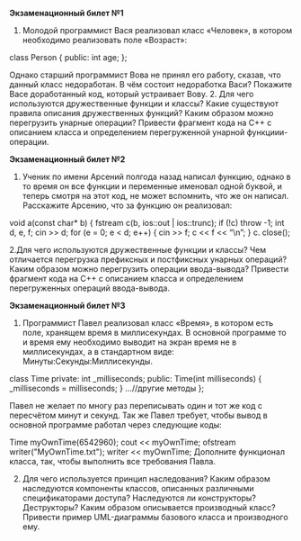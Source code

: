 **Экзаменационный билет №1**
1. Молодой программист Вася реализовал класс «Человек», в котором необходимо реализовать поле 
«Возраст»:

class Person {
public:
int age;
};

Однако старший программист Вова не принял его работу, сказав, что данный класс недоработан. В 
чём состоит недоработка Васи? Покажите Васе доработанный код, который устраивает Вову.
2. Для чего используются дружественные функции и классы? Какие существуют правила описания 
дружественных функций? Каким образом можно перегрузить унарные операции? Привести 
фрагмент кода на C++ с описанием класса и определением перегруженной унарной функциии-
операции.

**Экзаменационный билет №2**
1. Ученик по имени Арсений полгода назад написал функцию, однако в то время он все функции и 
переменные именовал одной буквой, и теперь смотря на этот код, не может вспомнить, что же он 
написал.
Расскажите Арсению, что за функцию он реализовал:

void a(const char* b) {
fstream c(b, ios::out | ios::trunc);
if (!c) throw -1;
int d, e, f;
cin >> d;
for (e = 0; e < d; e++) {
cin >> f;
c << f << “\n”;
}
c. close();

2.Для чего используются дружественные функции и классы? Чем отличается перегрузка префиксных 
и постфиксных унарных операций? Каким образом можно перегрузить операции ввода-вывода? 
Привести фрагмент кода на C++ с описанием класса и определением перегруженных операций 
ввода-вывода.

**Экзаменационный билет №3**
1. Программист Павел реализовал класс «Время», в котором есть поле, хранящем время в 
миллисекундах. В основной программе то и время ему необходимо выводит на экран время не в 
миллисекундах, а в стандартном виде: Минуты:Секунды:Миллисекунды.

class Time
private:
int _milliseconds;
public:
Time(int milliseconds) {
_milliseconds = milliseconds;
}
…//другие методы
};

Павел не желает по многу раз переписывать один и тот же код с пересчётом минут и секунд. Так же 
Павел требует, чтобы вывод в основной программе работал через следующие коды:

Time myOwnTime(6542960);
cout << myOwnTime;
ofstream writer("MyOwnTime.txt");
writer << myOwnTime;
Дополните функционал класса, так, чтобы выполнить все требования Павла.

2. Для чего используется принцип наследования? Каким образом наследуются компоненты классов, 
описанных различными спецификаторами доступа? Наследуются ли конструкторы? Деструкторы? 
Каким образом описывается производный класс? Привести пример UML-диаграммы базового 
класса и производного ему.



